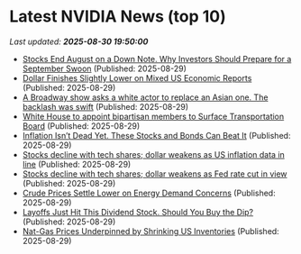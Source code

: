 # Latest NVIDIA News (top 10)
_Last updated: **2025-08-30 19:50:00**_

- [Stocks End August on a Down Note. Why Investors Should Prepare for a September Swoon](https://biztoc.com/x/cf5daca4d7abbf1c) (Published: 2025-08-29)
- [Dollar Finishes Slightly Lower on Mixed US Economic Reports](https://biztoc.com/x/4a25f96964cab743) (Published: 2025-08-29)
- [A Broadway show asks a white actor to replace an Asian one. The backlash was swift](https://biztoc.com/x/ee3b76a144848c57) (Published: 2025-08-29)
- [White House to appoint bipartisan members to Surface Transportation Board](https://biztoc.com/x/c5b0781b8617ae48) (Published: 2025-08-29)
- [Inflation Isn’t Dead Yet. These Stocks and Bonds Can Beat It](https://biztoc.com/x/75096a57b8c1d374) (Published: 2025-08-29)
- [Stocks decline with tech shares; dollar weakens as US inflation data in line](https://www.channelnewsasia.com/business/stocks-decline-tech-shares-dollar-weakens-us-inflation-data-line-5321541) (Published: 2025-08-29)
- [Stocks decline with tech shares; dollar weakens as Fed rate cut in view](https://www.channelnewsasia.com/business/stocks-decline-tech-shares-dollar-weakens-fed-rate-cut-view-5321541) (Published: 2025-08-29)
- [Crude Prices Settle Lower on Energy Demand Concerns](https://biztoc.com/x/c8bf57e4aa287605) (Published: 2025-08-29)
- [Layoffs Just Hit This Dividend Stock. Should You Buy the Dip?](https://biztoc.com/x/1e1b1bf4c3ef12fa) (Published: 2025-08-29)
- [Nat-Gas Prices Underpinned by Shrinking US Inventories](https://biztoc.com/x/3a68d91418bda714) (Published: 2025-08-29)
